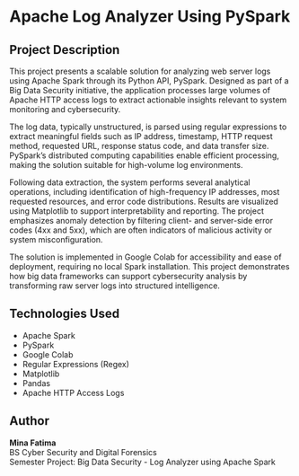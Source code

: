 # Apache Log Analyzer Using PySpark

## Project Description

This project presents a scalable solution for analyzing web server logs using Apache Spark through its Python API, PySpark. Designed as part of a Big Data Security initiative, the application processes large volumes of Apache HTTP access logs to extract actionable insights relevant to system monitoring and cybersecurity.

The log data, typically unstructured, is parsed using regular expressions to extract meaningful fields such as IP address, timestamp, HTTP request method, requested URL, response status code, and data transfer size. PySpark’s distributed computing capabilities enable efficient processing, making the solution suitable for high-volume log environments.

Following data extraction, the system performs several analytical operations, including identification of high-frequency IP addresses, most requested resources, and error code distributions. Results are visualized using Matplotlib to support interpretability and reporting. The project emphasizes anomaly detection by filtering client- and server-side error codes (4xx and 5xx), which are often indicators of malicious activity or system misconfiguration.

The solution is implemented in Google Colab for accessibility and ease of deployment, requiring no local Spark installation. This project demonstrates how big data frameworks can support cybersecurity analysis by transforming raw server logs into structured intelligence.

## Technologies Used

- Apache Spark
- PySpark
- Google Colab
- Regular Expressions (Regex)
- Matplotlib
- Pandas
- Apache HTTP Access Logs

## Author

**Mina Fatima**  
BS Cyber Security and Digital Forensics  
Semester Project: Big Data Security - Log Analyzer using Apache Spark

